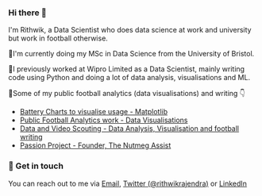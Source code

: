 ### Hi there 👋

I'm Rithwik, a Data Scientist who does data science at work and university but work in football otherwise.

🔸I'm currently doing my MSc in Data Science from the University of Bristol.

🔸I previously worked at Wipro Limited as a Data Scientist, mainly writing code using Python and doing a lot of data analysis, visualisations and ML.

🔸Some of my public football analytics (data visualisations) and writing 👇

   - [Battery Charts to visualise usage - Matplotlib](https://matplotlib.org/matplotblog/posts/visualising-usage-using-batteries/)
   - [Public Football Analytics work - Data Visualisations](https://twitter.com/i/events/1438470740441976843?s=20)
   - [Data and Video Scouting - Data Analysis, Visualisation and football writing](https://www.celticway.co.uk/author/profile/297344.Rithwik_Rajendran/)
   - [Passion Project - Founder, The Nutmeg Assist](https://nutmegassist.com/)

### 📮 Get in touch

You can reach out to me via [Email](mailto:rithwikrajendran@gmail.com), [Twitter (@rithwikrajendra)](https://twitter.com/rithwikrajendra) or [LinkedIn](https://www.linkedin.com/in/rithwikrajendran/)

<!--
**rithwikrajendran/rithwikrajendran** is a ✨ _special_ ✨ repository because its `README.md` (this file) appears on your GitHub profile.

Here are some ideas to get you started:

- 🔭 I’m currently working on ...
- 🌱 I’m currently learning ...
- 👯 I’m looking to collaborate on ...
- 🤔 I’m looking for help with ...
- 💬 Ask me about ...
- 📫 How to reach me: ...
- 😄 Pronouns: ...
- ⚡ Fun fact: ...
-->
